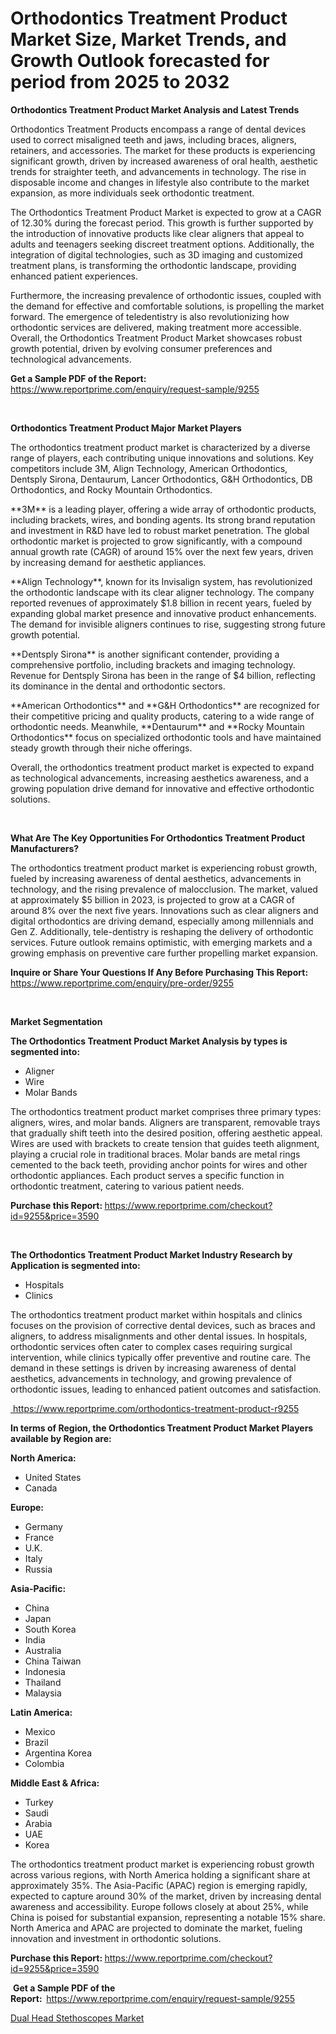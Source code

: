 <p><h1>Orthodontics Treatment Product Market Size, Market Trends, and Growth Outlook forecasted for period from 2025 to 2032</h1></p><p><strong>Orthodontics Treatment Product Market Analysis and Latest Trends</strong></p>
<p><p>Orthodontics Treatment Products encompass a range of dental devices used to correct misaligned teeth and jaws, including braces, aligners, retainers, and accessories. The market for these products is experiencing significant growth, driven by increased awareness of oral health, aesthetic trends for straighter teeth, and advancements in technology. The rise in disposable income and changes in lifestyle also contribute to the market expansion, as more individuals seek orthodontic treatment.</p><p>The Orthodontics Treatment Product Market is expected to grow at a CAGR of 12.30% during the forecast period. This growth is further supported by the introduction of innovative products like clear aligners that appeal to adults and teenagers seeking discreet treatment options. Additionally, the integration of digital technologies, such as 3D imaging and customized treatment plans, is transforming the orthodontic landscape, providing enhanced patient experiences.</p><p>Furthermore, the increasing prevalence of orthodontic issues, coupled with the demand for effective and comfortable solutions, is propelling the market forward. The emergence of teledentistry is also revolutionizing how orthodontic services are delivered, making treatment more accessible. Overall, the Orthodontics Treatment Product Market showcases robust growth potential, driven by evolving consumer preferences and technological advancements.</p></p>
<p><strong>Get a Sample PDF of the Report:&nbsp;</strong> <a href="https://www.reportprime.com/enquiry/request-sample/9255?utm_campaign=2209&utm_medium=2&utm_source=Github&utm_content=ia&utm_term=20032025&utm_id=orthodontics-treatment-product">https://www.reportprime.com/enquiry/request-sample/9255</a></p>
<p>&nbsp;</p>
<p><strong>Orthodontics Treatment Product Major Market Players</strong></p>
<p><p>The orthodontics treatment product market is characterized by a diverse range of players, each contributing unique innovations and solutions. Key competitors include 3M, Align Technology, American Orthodontics, Dentsply Sirona, Dentaurum, Lancer Orthodontics, G&H Orthodontics, DB Orthodontics, and Rocky Mountain Orthodontics.</p><p>**3M** is a leading player, offering a wide array of orthodontic products, including brackets, wires, and bonding agents. Its strong brand reputation and investment in R&D have led to robust market penetration. The global orthodontic market is projected to grow significantly, with a compound annual growth rate (CAGR) of around 15% over the next few years, driven by increasing demand for aesthetic appliances.</p><p>**Align Technology**, known for its Invisalign system, has revolutionized the orthodontic landscape with its clear aligner technology. The company reported revenues of approximately $1.8 billion in recent years, fueled by expanding global market presence and innovative product enhancements. The demand for invisible aligners continues to rise, suggesting strong future growth potential.</p><p>**Dentsply Sirona** is another significant contender, providing a comprehensive portfolio, including brackets and imaging technology. Revenue for Dentsply Sirona has been in the range of $4 billion, reflecting its dominance in the dental and orthodontic sectors.</p><p>**American Orthodontics** and **G&H Orthodontics** are recognized for their competitive pricing and quality products, catering to a wide range of orthodontic needs. Meanwhile, **Dentaurum** and **Rocky Mountain Orthodontics** focus on specialized orthodontic tools and have maintained steady growth through their niche offerings.</p><p>Overall, the orthodontics treatment product market is expected to expand as technological advancements, increasing aesthetics awareness, and a growing population drive demand for innovative and effective orthodontic solutions.</p></p>
<p>&nbsp;</p>
<p><strong>What Are The Key Opportunities For Orthodontics Treatment Product Manufacturers?</strong></p>
<p><p>The orthodontics treatment product market is experiencing robust growth, fueled by increasing awareness of dental aesthetics, advancements in technology, and the rising prevalence of malocclusion. The market, valued at approximately $5 billion in 2023, is projected to grow at a CAGR of around 8% over the next five years. Innovations such as clear aligners and digital orthodontics are driving demand, especially among millennials and Gen Z. Additionally, tele-dentistry is reshaping the delivery of orthodontic services. Future outlook remains optimistic, with emerging markets and a growing emphasis on preventive care further propelling market expansion.</p></p>
<p><strong>Inquire or Share Your Questions If Any Before Purchasing This Report:</strong> <a href="https://www.reportprime.com/enquiry/pre-order/9255?utm_campaign=2209&utm_medium=2&utm_source=Github&utm_content=ia&utm_term=20032025&utm_id=orthodontics-treatment-product">https://www.reportprime.com/enquiry/pre-order/9255</a></p>
<p>&nbsp;</p>
<p><strong>Market Segmentation</strong></p>
<p><strong>The Orthodontics Treatment Product Market Analysis by types is segmented into:</strong></p>
<p><ul><li>Aligner</li><li>Wire</li><li>Molar Bands</li></ul></p>
<p><p>The orthodontics treatment product market comprises three primary types: aligners, wires, and molar bands. Aligners are transparent, removable trays that gradually shift teeth into the desired position, offering aesthetic appeal. Wires are used with brackets to create tension that guides teeth alignment, playing a crucial role in traditional braces. Molar bands are metal rings cemented to the back teeth, providing anchor points for wires and other orthodontic appliances. Each product serves a specific function in orthodontic treatment, catering to various patient needs.</p></p>
<p><strong>Purchase this Report:&nbsp;</strong><a href="https://www.reportprime.com/checkout?id=9255&price=3590&utm_campaign=2209&utm_medium=2&utm_source=Github&utm_content=ia&utm_term=20032025&utm_id=orthodontics-treatment-product">https://www.reportprime.com/checkout?id=9255&price=3590</a></p>
<p>&nbsp;</p>
<p><strong>The Orthodontics Treatment Product Market Industry Research by Application is segmented into:</strong></p>
<p><ul><li>Hospitals</li><li>Clinics</li></ul></p>
<p><p>The orthodontics treatment product market within hospitals and clinics focuses on the provision of corrective dental devices, such as braces and aligners, to address misalignments and other dental issues. In hospitals, orthodontic services often cater to complex cases requiring surgical intervention, while clinics typically offer preventive and routine care. The demand in these settings is driven by increasing awareness of dental aesthetics, advancements in technology, and growing prevalence of orthodontic issues, leading to enhanced patient outcomes and satisfaction.</p></p>
<p><a href="https://www.reportprime.com/orthodontics-treatment-product-r9255?utm_campaign=2209&utm_medium=2&utm_source=Github&utm_content=ia&utm_term=20032025&utm_id=orthodontics-treatment-product">&nbsp;https://www.reportprime.com/orthodontics-treatment-product-r9255</a></p>
<p><strong>In terms of Region, the Orthodontics Treatment Product Market Players available by Region are:</strong></p>
<p>
    <p> <strong> North America: </strong>
        <ul>
            <li>United States</li>
            <li>Canada</li>
        </ul>
        </p> 
    <p> <strong> Europe: </strong>
        <ul>
            <li>Germany</li>
            <li>France</li>
            <li>U.K.</li>
            <li>Italy</li>
            <li>Russia</li>
        </ul>
        </p> 
    <p> <strong> Asia-Pacific: </strong>
        <ul>
            <li>China</li>
            <li>Japan</li>
            <li>South Korea</li>
            <li>India</li>
            <li>Australia</li>
            <li>China Taiwan</li>
            <li>Indonesia</li>
            <li>Thailand</li>
            <li>Malaysia</li>
        </ul>
        </p> 
    <p> <strong> Latin America: </strong>
        <ul>
            <li>Mexico</li>
            <li>Brazil</li>
            <li>Argentina Korea</li>
            <li>Colombia</li>
        </ul>
        </p> 
    <p> <strong> Middle East & Africa: </strong>
        <ul>
            <li>Turkey</li>
            <li>Saudi</li>
            <li>Arabia</li>
            <li>UAE</li>
            <li>Korea</li>
        </ul>
    </p>
    </p>
<p><p>The orthodontics treatment product market is experiencing robust growth across various regions, with North America holding a significant share at approximately 35%. The Asia-Pacific (APAC) region is emerging rapidly, expected to capture around 30% of the market, driven by increasing dental awareness and accessibility. Europe follows closely at about 25%, while China is poised for substantial expansion, representing a notable 15% share. North America and APAC are projected to dominate the market, fueling innovation and investment in orthodontic solutions.</p></p>
<p><strong>Purchase this Report: </strong><a href="https://www.reportprime.com/checkout?id=9255&price=3590&utm_campaign=2209&utm_medium=2&utm_source=Github&utm_content=ia&utm_term=20032025&utm_id=orthodontics-treatment-product">https://www.reportprime.com/checkout?id=9255&price=3590</a></p>
<p>&nbsp;<strong>Get a Sample PDF of the Report:&nbsp;&nbsp;</strong><a href="https://www.reportprime.com/enquiry/request-sample/9255?utm_campaign=2209&utm_medium=2&utm_source=Github&utm_content=ia&utm_term=20032025&utm_id=orthodontics-treatment-product">https://www.reportprime.com/enquiry/request-sample/9255</a></p>
<p><strong></strong></p>
<p><p><a href="https://github.com/sca704osol/Market-Research-Report-List-1/blob/main/dual-head-stethoscopes-market.md?utm_campaign=2209&utm_medium=2&utm_source=Github&utm_content=ia&utm_term=20032025&utm_id=orthodontics-treatment-product">Dual Head Stethoscopes Market</a></p></p>